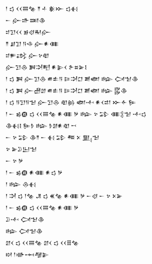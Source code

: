 <div class='block'>
<div class='line'>𒁹 𒌓 𒌋𒌋𒐍𒆚 𒈫 𒈦 𒆜𒁍 𒌓𒈬</div>
<div class='line'>𒀸 𒅎𒈥𒌅𒆠</div>
<div class='line'>𒄑𒋛𒌋𒌋 𒂊𒋼𒊑𒅎</div>
<div class='line'>𒈫 𒋗𒋛 𒀀𒈾 𒅎𒀭𒈪</div>
<div class='line'>𒄑𒊓𒃶 𒅎𒆳𒊏</div>
<div class='line'>𒅎𒋛𒁲 𒀉𒋫𒋃 𒀭𒉌𒌋 𒉿𒊺𒅕𒋙</div>
<div class='line'>𒁹 𒌓 𒀉 𒅎𒋛𒁲 𒌑𒉺𒀀 𒄿𒋫𒆸 𒋢𒅥 𒈗 𒉏𒈠𒆠</div>
<div class='line'>𒁹 𒌓 𒀉 𒅎𒍇𒇻 𒌑𒉺𒀀 𒄿𒋫𒆸 𒋢𒅥 𒈗 𒌵𒆠</div>
<div class='line'>𒁹 𒌓 𒀀𒋛𒀀𒈠 𒅎𒋛𒁲 𒊏𒄒 𒅥𒋾 𒀭𒌋𒄥 𒁍𒅆 𒌉</div>
<div class='line'>𒁹 𒀸 𒌗𒁈 𒌓 𒌋𒌋𒐍𒆚 𒀭𒈪 𒃻 𒈗 𒆳 𒁉 𒈪𒉭𒈠 𒋾𒌓</div>
<div class='line'>𒆠𒈬𒋙 𒌉𒊩 𒈗 𒊩𒌆𒀭𒊏 𒍗</div>
<div class='line'>𒀸 𒆳 𒁉 𒆠𒈫 𒀸 𒈬 𒁉 𒍣 𒉽 𒅅𒈠</div>
<div class='line'>𒆳 𒅕𒊒𒌨𒈠</div>
<div class='line'>𒀸 𒆳 𒃻</div>
<div class='line'>𒁹 𒀸 𒌗𒁈 𒀭𒈪 𒀭𒌓 𒃻</div>
<div class='line'>𒁹 𒈗 𒁲𒈬</div>
<div class='line'>𒁹 𒋫 𒌓 𒁹𒆚 𒂗 𒌓 𒌍𒆚 𒀭𒈪 𒃻 𒀸𒋼 𒀸 𒆳 𒉽𒅕</div>
<div class='line'>𒁹 𒀸 𒌗𒁈 𒌓 𒌋𒌋𒐍𒆚 𒀭𒈪 𒃻</div>
<div class='line'>𒊒𒋾 𒉏𒈠𒆠</div>
<div class='line'>𒈗 𒉏𒈠𒆠</div>
<div class='line'>𒇻𒌋 𒌓 𒌋𒌋𒐍𒆚 𒇻𒌋 𒌓 𒌋𒌋𒑆𒆚</div>
<div class='line'>𒊭 𒁹𒀝𒆰𒆷𒉌</div>
</div>